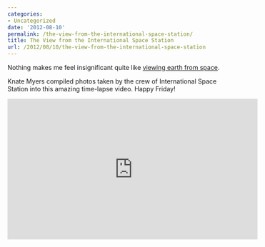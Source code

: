 ```yaml
---
categories:
- Uncategorized
date: '2012-08-10'
permalink: /the-view-from-the-international-space-station/
title: The View from the International Space Station
url: /2012/08/10/the-view-from-the-international-space-station
---
```


Nothing makes me feel insignificant quite like <a href="http://vimeo.com/45878034">viewing earth from space</a>.

Knate Myers compiled photos taken by the crew of International Space Station into this amazing time-lapse video. Happy Friday!

<iframe class="alignc" src="https://player.vimeo.com/video/45878034" width="560" height="315" frameborder="0" webkitAllowFullScreen mozallowfullscreen allowFullScreen></iframe>